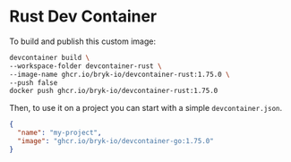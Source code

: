 # Rust Dev Container

To build and publish this custom image:

```bash
devcontainer build \
--workspace-folder devcontainer-rust \
--image-name ghcr.io/bryk-io/devcontainer-rust:1.75.0 \
--push false
docker push ghcr.io/bryk-io/devcontainer-rust:1.75.0
```

Then, to use it on a project you can start with a simple `devcontainer.json`.

```json
{
  "name": "my-project",
  "image": "ghcr.io/bryk-io/devcontainer-go:1.75.0"
}
```
